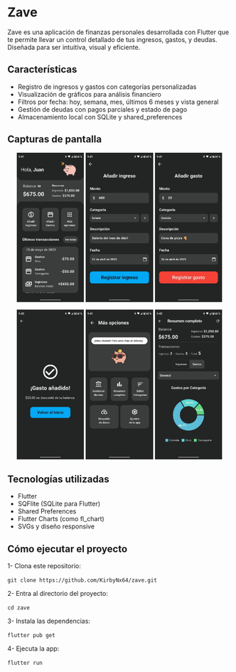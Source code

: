 # Zave
Zave es una aplicación de finanzas personales desarrollada con Flutter que te permite llevar un control detallado de tus ingresos, gastos, y deudas. Diseñada para ser intuitiva, visual y eficiente.

## Características

- Registro de ingresos y gastos con categorías personalizadas
- Visualización de gráficos para análisis financiero
- Filtros por fecha: hoy, semana, mes, últimos 6 meses y vista general
- Gestión de deudas con pagos parciales y estado de pago
- Almacenamiento local con SQLite y shared_preferences

## Capturas de pantalla

<p align="center">
  <img src="assets/screenshots/img1.jpg" width="30%">
  <img src="assets/screenshots/img2.jpg" width="30%">
  <img src="assets/screenshots/img3.jpg" width="30%">
</p>
<p align="center">
  <img src="assets/screenshots/img4.jpg" width="30%">
  <img src="assets/screenshots/img 5.jpg" width="30%">
  <img src="assets/screenshots/img6.jpg" width="30%">
</p>

## Tecnologías utilizadas

- Flutter
- SQFlite (SQLite para Flutter)
- Shared Preferences
- Flutter Charts (como fl_chart)
- SVGs y diseño responsive

## Cómo ejecutar el proyecto

1- Clona este repositorio:

`git clone https://github.com/KirbyNx64/zave.git`

2- Entra al directorio del proyecto:

`cd zave`

3- Instala las dependencias:

`flutter pub get`

4- Ejecuta la app:

`flutter run`

